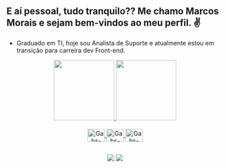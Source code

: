 ## E aí pessoal, tudo tranquilo?? Me chamo **Marcos Morais** e sejam bem-vindos ao meu perfil. :v:
- Graduado em TI, hoje sou Analista de Suporte e atualmente estou em transição para carreira dev Front-end.


<div align="center">
  <a href="thttps://github.com/mmoraisjr">
  <img height="140em" src="https://github-readme-stats.vercel.app/api?username=mmoraisjr&show_icons=true&theme=tokyonight&include_all_commits=true&count_private=true"/>
  <img height="140em" src="https://github-readme-stats.vercel.app/api/top-langs/?username=mmoraisjr&layout=compact&langs_count=7&theme=tokyonight"/>
</div>
<div style="display: inline_block" align="center" ><br>
  
  <img align="center" alt="Gabs-HTML" height="30" width="40" src="https://cdn.jsdelivr.net/gh/devicons/devicon/icons/html5/html5-plain-wordmark.svg">
  <img align="center" alt="Gabs-CSS" height="30" width="40" src="https://cdn.jsdelivr.net/gh/devicons/devicon/icons/css3/css3-plain-wordmark.svg">
  <img align="center" alt="Gabs-Js" height="30" width="40" src="https://cdn.jsdelivr.net/gh/devicons/devicon/icons/javascript/javascript-original.svg">
  
</div>
  
  ##
 
 
<div align="center" > 
  <a href = "mailto:jr.morais.marcos@gmail.com"><img src="https://img.shields.io/badge/-Gmail-%23333?style=for-the-badge&logo=gmail&logoColor=white" target="_blank"></a>
  <a href="https://www.linkedin.com/in/antonio-marcos-de-morais-297a4a125/" target="_blank"><img src="https://img.shields.io/badge/-LinkedIn-%230077B5?style=for-the-badge&logo=linkedin&logoColor=white" target="_blank"></a> 
</div>

